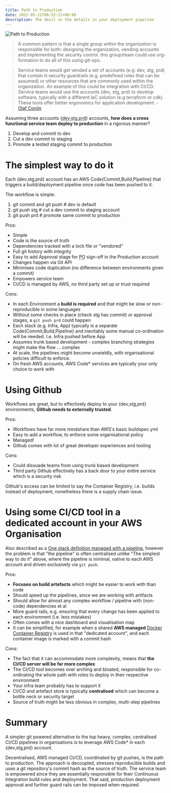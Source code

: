 ```yaml
---
title: Path to Production
date: 2022-05-21T06:52:21+08:00
description: The devil in the details in your deployment pipeline
---
```


<img src="https://s.natalian.org/2022-05-23/path-to-production.png" alt="Path to Production">

> A common pattern is that a single group within the organization is
> responsible for both: designing the organization, vending accounts and
> implementing the security control. this group/team could use org-formation to
> do all of this using git-ops.

> Service teams would get vended a set of accounts (e.g: dev, stg,
> prd) that contain it-security guardrails (e.g. predefined roles that can be
> assumed) or other resources that are commonly used within the organization. An
> example of this could be integration with CI/CD. Service teams would use the
> accounts (dev, stg, prd) to develop software, typically with a different IaC
> solution (e.g terraform or cdk). These tools offer better ergonomics for
> application development. - [Olaf Conijn](https://twitter.com/OConijn)

Assuming three accounts {<abbr title="Development">dev</abbr>,<abbr
title="Staging">stg</abbr>,<abbr title="Production">prd</abbr>} accounts, **how
does a cross functional service team deploy to production** in a rigorous manner?

1. Develop and commit to dev
2. Cut a dev commit to staging
3. Promote a tested staging commit to production

# The simplest way to do it

Each {dev,stg,prd} account has an AWS Code{Commit,Build,Pipeline} that triggers
a build/deployment pipeline once code has been pushed to it.

The workflow is simple:

1. git commit and git push # dev is default
2. git push stg <commit> # cut a dev commit to staging account
3. git push prd <commit> # promote same commit to production

Pros:

- Simple
- Code is the source of truth
- Dependencies tracked with a lock file or "vendored"
- Full git history with integrity
- Easy to add Approval stage for <abbr title="Product Owner">PO</abbr> sign-off in the Production account
- Changes happen via Git API
- Minimises code duplication (no difference between environments given a commit)
- Empowers service team
- CI/CD is managed by AWS, no third party set up or trust required

Cons:

- In each Environment a **build is required** and that might be slow or non-reproducible in some languages
- Without some checks in place (check stg has commit) or approval stages, a `git push prd` could happen
- Each stack (e.g. Infra, App) typically is a separate Code{Commit,Build,Pipeline} and inevitably some manual co-ordination will be needed. I.e. Infra pushed before App
- Assumes trunk based development - complex branching strategies might make the flow ... complex
- At scale, the pipelines might become unwieldly, with organisational policies difficult to enforce.
- On fresh AWS accounts, AWS Code\* services are typically your only choice to work with

# Using Github

Workflows are great, but to effectively deploy to your {dev,stg,prd}
environments, **Github needs to externally trusted**.

Pros:

- Workflows have far more mindshare than AWS's basic buildspec.yml
- Easy to add a workflow, to enforce some organisational policy
- Managed!
- Github comes with lot of great developer experiences and tooling

Cons:

- Could dissuade teams from using trunk based development
- Third party Github effectively has a back door to your entire service which is a security risk

Github's access can be limited to say the Container Registry, i.e. builds
instead of deployment, nonetheless there is a supply chain issue.

# Using some CI/CD tool in a dedicated account in your AWS Organisation

Also described as a [One stack definition managed with a
pipeline](https://medium.com/@kief/https-medium-com-kief-using-pipelines-to-manage-environments-with-infrastructure-as-code-b37285a1cbf5),
however the problem is that "the pipeline" is often centralised unlike "The simplest way to do it"
above, where the pipeline is minimal, native to each AWS account and driven exclusively via `git push`.

Pros:

- **Focuses on build artefacts** which might be easier to work with than code
- Should speed up the pipelines, since we are working with artifacts
- Should allow for almost any complex workflow / pipeline with (non-code) dependencies et al
- More guard rails, e.g. ensuring that every change has been applied to each environment (i.e. less mistakes)
- Often comes with a nice dashboard and visualisation map
- It can be simplified, for example when a shared **AWS managed** [Docker Container Registry](https://aws.amazon.com/ecr/) is used in that "dedicated account", and each container image is marked with a commit hash

Cons:

- The fact that it can accommodate more complexity, means that **the CI/CD server will be far more complex**
- The CI/CD tool becomes over arching and bloated, responsible for co-ordinating the whole path with roles to deploy in their respective environment
- Your infra team probably has to support it
- CI/CD and artefact store is typically **centralised** which can become a bottle neck or security target
- Source of truth might be less obvious in complex, multi-step pipelines

# Summary

A simpler git powered alternative to the top heavy, complex, centralised CI/CD
pipelines in organisations is to leverage AWS Code\* in each {dev,stg,prd}
account.

Decentralised, AWS managed CI/CD, coordinated by git pushes, is the path
to production. The approach is decoupled, stresses reproducible builds and uses
a git repository's commit hash as the source of truth. The service team is
empowered since they are essentially responsible for their Continuous
Integration build rules and deployment. That said, production deployment
approval and further guard rails can be imposed when required.
